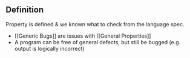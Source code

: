 ## Definition
Property is defined & we known what to check from the language spec. 
- [[Generic Bugs]] are issues with [[General Properties]]
- A program can be free of general defects, but still be bugged (e.g. output is logically incorrect)
